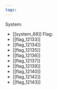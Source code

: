 ```yaml
---
tags:
---
```

System:
- [[system_66]]
Flag:
- [[flag_12133]]
- [[flag_12134]]
- [[flag_12135]]
- [[flag_12136]]
- [[flag_12137]]
- [[flag_12139]]
- [[flag_12140]]
- [[flag_12142]]
- [[flag_12143]]
